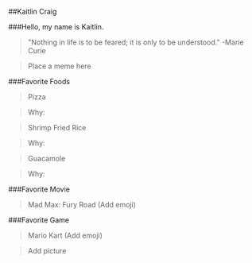 ##Kaitlin Craig

###Hello, my name is Kaitlin.

>"Nothing in life is to be feared; it is only to be understood."
>-Marie Curie

>Place a meme here

###Favorite Foods

>Pizza

>Why:

>Shrimp Fried Rice

>Why:

>Guacamole

>Why:

###Favorite Movie

>Mad Max: Fury Road (Add emoji)

###Favorite Game 

>Mario Kart (Add emoji)

>Add picture
